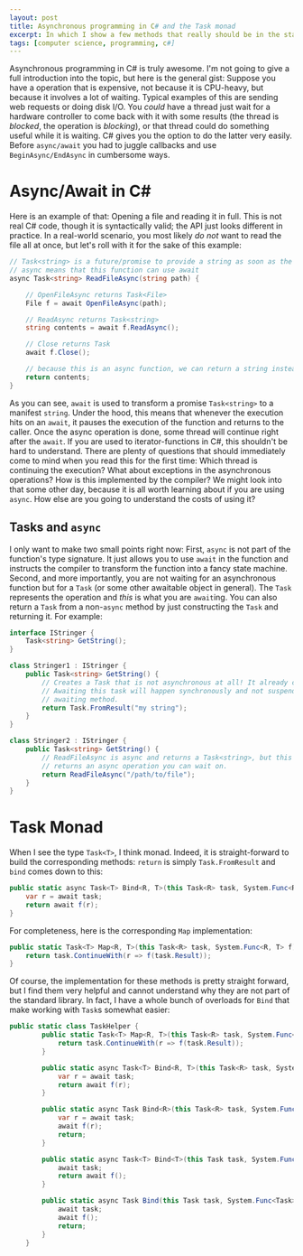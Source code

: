 ```yaml
---
layout: post
title: Asynchronous programming in C# and the Task monad
excerpt: In which I show a few methods that really should be in the standard library
tags: [computer science, programming, c#]
---
```


Asynchronous programming in C# is truly awesome. I'm not going to give a full introduction into the topic, but here is the general gist: Suppose you have a operation that is expensive, not because it is CPU-heavy, but because it involves a lot of waiting. Typical examples of this are sending web requests or doing disk I/O. You *could* have a thread just wait for a hardware controller to come back with it with some results (the thread is *blocked*, the operation is *blocking*), or that thread could do something useful while it is waiting. C# gives you the option to do the latter very easily. Before `async/await` you had to juggle callbacks and use `BeginAsync/EndAsync` in cumbersome ways.

# Async/Await in C#
Here is an example of that: Opening a file and reading it in full. This is not real C# code, though it is syntactically valid; the API just looks different in practice. In a real-world scenario, you most likely *do not* want to read the file all at once, but let's roll with it for the sake of this example:

```csharp
// Task<string> is a future/promise to provide a string as soon as the operation is finished.
// async means that this function can use await
async Task<string> ReadFileAsync(string path) {

    // OpenFileAsync returns Task<File>
    File f = await OpenFileAsync(path);

    // ReadAsync returns Task<string>
    string contents = await f.ReadAsync();

    // Close returns Task
    await f.Close();

    // because this is an async function, we can return a string instead of a Task<string>
    return contents;
}
```

As you can see, `await` is used to transform a promise `Task<string>` to a manifest `string`. Under the hood, this means that whenever the execution hits on an `await`, it pauses the execution of the function and returns to the caller. Once the async operation is done, some thread will continue right after the `await`. If you are used to iterator-functions in C#, this shouldn't be hard to understand. There are plenty of questions that should immediately come to mind when you read this for the first time: Which thread is continuing the execution? What about exceptions in the asynchronous operations? How is this implemented by the compiler?
We might look into that some other day, because it is all worth learning about if you are using `async`. How else are you going to understand the costs of using it?

## Tasks and `async`
I only want to make two small points right now: First, `async` is not part of the function's type signature. It just allows you to use `await` in the function and instructs the compiler to transform the function into a fancy state machine. Second, and more importantly, you are not waiting for an asynchronous function but for a `Task` (or some other awaitable object in general). The `Task` represents the operation and *this* is what you are `await`ing. You can also return a `Task` from a non-`async` method by just constructing the `Task` and returning it. For example:

```csharp
interface IStringer {
    Task<string> GetString();
}

class Stringer1 : IStringer {
    public Task<string> GetString() {
        // Creates a Task that is not asynchronous at all! It already contains the computed value.
        // Awaiting this task will happen synchronously and not suspend the execution of the
        // awaiting method.
        return Task.FromResult("my string");
    }
}

class Stringer2 : IStringer {
    public Task<string> GetString() {
        // ReadFileAsync is async and returns a Task<string>, but this method is *not* async. It just
        // returns an async operation you can wait on.
        return ReadFileAsync("/path/to/file");
    }
}
```

# Task Monad
When I see the type `Task<T>`, I think monad. Indeed, it is straight-forward to build the corresponding methods: `return` is simply `Task.FromResult` and `bind` comes down to this:

```csharp
public static async Task<T> Bind<R, T>(this Task<R> task, System.Func<R, Task<T>> f) {
    var r = await task;
    return await f(r);
}
```

For completeness, here is the corresponding `Map` implementation:
```csharp
public static Task<T> Map<R, T>(this Task<R> task, System.Func<R, T> f) {
    return task.ContinueWith(r => f(task.Result));
}
```

Of course, the implementation for these methods is pretty straight forward, but I find them very helpful and cannot understand why they are not part of the standard library. In fact, I have a whole bunch of overloads for `Bind` that make working with `Task`s somewhat easier:

```csharp
public static class TaskHelper {
        public static Task<T> Map<R, T>(this Task<R> task, System.Func<R, T> f) {
            return task.ContinueWith(r => f(task.Result));
        }

        public static async Task<T> Bind<R, T>(this Task<R> task, System.Func<R, Task<T>> f) {
            var r = await task;
            return await f(r);
        }

        public static async Task Bind<R>(this Task<R> task, System.Func<R, Task> f) {
            var r = await task;
            await f(r);
            return;
        }

        public static async Task<T> Bind<T>(this Task task, System.Func<Task<T>> f) {
            await task;
            return await f();
        }

        public static async Task Bind(this Task task, System.Func<Task> f) {
            await task;
            await f();
            return;
        }
    }
```